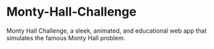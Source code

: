 # Monty-Hall-Challenge
Monty Hall Challenge, a sleek, animated, and educational web app that simulates the famous Monty Hall problem.

